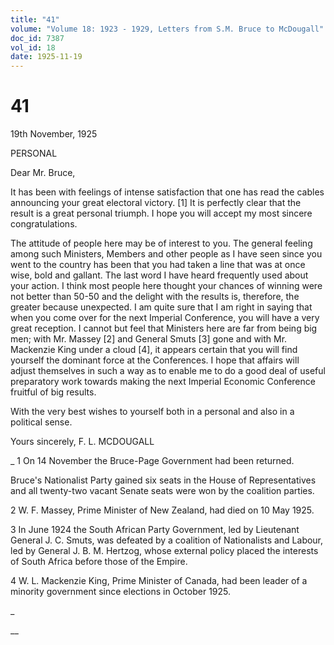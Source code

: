 ```yaml
---
title: "41"
volume: "Volume 18: 1923 - 1929, Letters from S.M. Bruce to McDougall"
doc_id: 7387
vol_id: 18
date: 1925-11-19
---
```


# 41

19th November, 1925

PERSONAL

Dear Mr. Bruce,

It has been with feelings of intense satisfaction that one has read the cables announcing your great electoral victory. [1] It is perfectly clear that the result is a great personal triumph. I hope you will accept my most sincere congratulations.

The attitude of people here may be of interest to you. The general feeling among such Ministers, Members and other people as I have seen since you went to the country has been that you had taken a line that was at once wise, bold and gallant. The last word I have heard frequently used about your action. I think most people here thought your chances of winning were not better than 50-50 and the delight with the results is, therefore, the greater because unexpected. I am quite sure that I am right in saying that when you come over for the next Imperial Conference, you will have a very great reception. I cannot but feel that Ministers here are far from being big men; with Mr. Massey [2] and General Smuts [3] gone and with Mr. Mackenzie King under a cloud [4], it appears certain that you will find yourself the dominant force at the Conferences. I hope that affairs will adjust themselves in such a way as to enable me to do a good deal of useful preparatory work towards making the next Imperial Economic Conference fruitful of big results.

With the very best wishes to yourself both in a personal and also in a political sense.

Yours sincerely, F. L. MCDOUGALL 

_ 1 On 14 November the Bruce-Page Government had been returned.

Bruce's Nationalist Party gained six seats in the House of Representatives and all twenty-two vacant Senate seats were won by the coalition parties.

2 W. F. Massey, Prime Minister of New Zealand, had died on 10 May 1925.

3 In June 1924 the South African Party Government, led by Lieutenant General J. C. Smuts, was defeated by a coalition of Nationalists and Labour, led by General J. B. M. Hertzog, whose external policy placed the interests of South Africa before those of the Empire.

4 W. L. Mackenzie King, Prime Minister of Canada, had been leader of a minority government since elections in October 1925.

_

__
